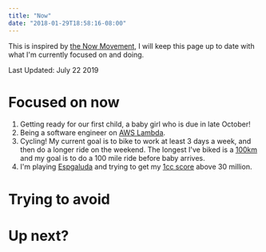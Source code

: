 ```yaml
---
title: "Now"
date: "2018-01-29T18:58:16-08:00"
---
```


This is inspired by [the Now Movement](https://nownownow.com/about), I will keep this page up to date with what I'm currently focused on and doing.

Last Updated: July 22 2019

# Focused on now

1. Getting ready for our first child, a baby girl who is due in late October!
1. Being a software engineer on [AWS Lambda](https://aws.amazon.com/lambda/).
1. Cycling! My current goal is to bike to work at least 3 days a week, and then do a longer ride on the weekend. The longest I've biked is a [100km](/posts/metric-century-ride/) and my goal is to do a 100 mile ride before baby arrives.
1. I'm playing [Espgaluda](http://www.world-of-arcades.net/Cave/Espgaluda/Espgaluda.htm) and trying to get my [1cc score](/posts/espgaluda-1cc-27mil/) above 30 million.

# Trying to avoid

# Up next?